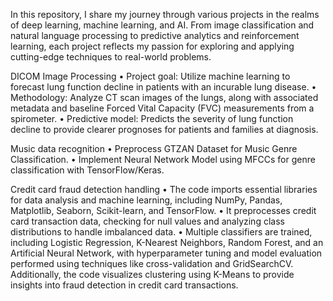 In this repository, I share my journey through various projects in the realms of deep learning, machine learning, and AI. 
From image classification and natural language processing to predictive analytics and reinforcement learning,
each project reflects my passion for exploring and applying cutting-edge techniques to real-world problems.

DICOM Image Processing
• Project goal: Utilize machine learning to forecast lung function decline in patients with an incurable lung disease.
• Methodology: Analyze CT scan images of the lungs, along with associated metadata and baseline Forced Vital Capacity (FVC) measurements from a spirometer.
• Predictive model: Predicts the severity of lung function decline to provide clearer prognoses for patients and families at diagnosis.

Music data recognition
• Preprocess GTZAN Dataset for Music Genre Classification.
• Implement Neural Network Model using MFCCs for genre classification with TensorFlow/Keras.

Credit card fraud detection handling
•	The code imports essential libraries for data analysis and machine learning, including NumPy, Pandas, Matplotlib, Seaborn, Scikit-learn, and TensorFlow.
•	It preprocesses credit card transaction data, checking for null values and analyzing class distributions to handle imbalanced data.
•	Multiple classifiers are trained, including Logistic Regression, K-Nearest Neighbors, Random Forest, and an Artificial Neural Network, with hyperparameter 
tuning and model evaluation performed using techniques like cross-validation and GridSearchCV. Additionally, the code visualizes clustering using K-Means to 
provide insights into fraud detection in credit card transactions.

